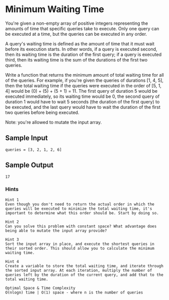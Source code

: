 # Minimum Waiting Time

You're given a non-empty array of positive integers representing the amounts of time that specific queries take to execute. Only one query can be executed at a time, but the queries can be executed in any order.

A query's waiting time is defined as the amount of time that it must wait before its execution starts. In other words, if a query is executed second, then its waiting time is the duration of the first query; if a query is executed third, then its waiting time is the sum of the durations of the first two queries.

Write a function that returns the minimum amount of total waiting time for all of the queries. For example, if you're given the queries of durations [1, 4, 5], then the total waiting time if the queries were executed in the order of [5, 1, 4] would be (0) + (5) + (5 + 1) = 11. The first query of duration 5 would be executed immediately, so its waiting time would be 0, the second query of duration 1 would have to wait 5 seconds (the duration of the first query) to be executed, and the last query would have to wait the duration of the first two queries before being executed.

Note: you're allowed to mutate the input array.

## Sample Input

```
queries = [3, 2, 1, 2, 6]
```

## Sample Output
```
17
```

### Hints
```
Hint 1
Even though you don't need to return the actual order in which the queries will be executed to minimize the total waiting time, it's important to determine what this order should be. Start by doing so.
```

```
Hint 2
Can you solve this problem with constant space? What advantage does being able to mutate the input array provide?
```

```
Hint 3
Sort the input array in place, and execute the shortest queries in their sorted order. This should allow you to calculate the minimum waiting time.
```

```
Hint 4
Create a variable to store the total waiting time, and iterate through the sorted input array. At each iteration, multiply the number of queries left by the duration of the current query, and add that to the total waiting time.
```

```
Optimal Space & Time Complexity
O(nlogn) time | O(1) space - where n is the number of queries
```
